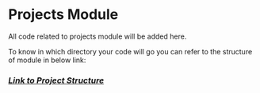 # Projects Module

All code related to projects module will be added here.

To know in which directory your code will go you can refer to the structure of module in below link:

### [***Link to Project Structure***](https://github.com/UdacityAndroidDevScholarship/gis-2k18/wiki/Structure-of-project-(proposed))